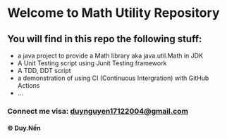 # Welcome to Math Utility Repository

## You will find in this repo the following stuff:

* a java project to provide a Math library aka java.util.Math in JDK
* A Unit Testing script using Junit Testing framework
* A TDD, DDT script
* a demonstration of using CI (Continuous Intergration) with GitHub Actions
* ...
### Connect me visa: duynguyen17122004@gmail.com

#### &#169; Duy.Nến
